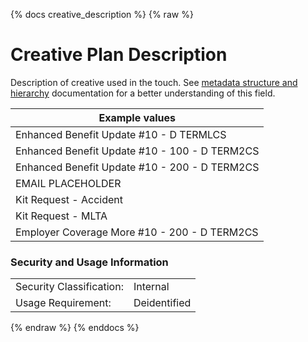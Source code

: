 {% docs creative_description %}
{% raw %}

<a name="creative_description"></a>
# Creative Plan Description
Description of creative used in the touch.
See [metadata structure and hierarchy](#!/model/model.aaa_life_data_platform.staging_metadata_metadata)
documentation for a better understanding of this field.

| Example values                                    |
|---------------------------------------------------|
| Enhanced Benefit Update #10 - D TERMLCS           |
| Enhanced Benefit Update #10 - 100 - D TERM2CS     |
| Enhanced Benefit Update #10 - 200 - D TERM2CS     |
| EMAIL PLACEHOLDER                                 |
| Kit Request - Accident                            |
| Kit Request - MLTA                                |
| Employer Coverage More #10 - 200 - D TERM2CS      |

### Security and Usage Information
|     |     |
| --- | --- |
| Security Classification: | Internal |
| Usage Requirement:       | Deidentified |

{% endraw %}
{% enddocs %}